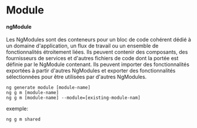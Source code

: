 # Module
#### ngModule
 Les NgModules sont des conteneurs pour un bloc de 
 code cohérent dédié à un domaine d'application, 
 un flux de travail ou un ensemble de fonctionnalités 
 étroitement liées. Ils peuvent contenir des composants, 
 des fournisseurs de services et d'autres fichiers de code 
 dont la portée est définie par le NgModule contenant. 
 Ils peuvent importer des fonctionnalités exportées à 
 partir d'autres NgModules et exporter des fonctionnalités 
 sélectionnées pour être utilisées par d'autres NgModules.
    
    ng generate module [module-name]
    ng g m [module-name]
    ng g m [module-name] --module=[existing-module-nam]

exemple:
    
    ng g m shared
